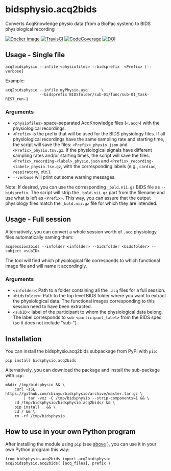 # bidsphysio.acq2bids
Converts AcqKnowledge physio data (from a BioPac system) to BIDS physiological recording

[![Docker image](https://img.shields.io/badge/docker-cbinyu/bidsphysio:latest-brightgreen.svg?logo=docker&style=flat)](https://hub.docker.com/r/cbinyu/bidsphysio/tags/)
[![TravisCI](https://travis-ci.com/cbinyu/bidsphysio.svg?branch=master)](https://travis-ci.com/cbinyu/bidsphysio)
[![CodeCoverage](https://codecov.io/gh/cbinyu/bidsphysio/branch/master/graph/badge.svg)](https://codecov.io/gh/cbinyu/bidsphysio)
[![DOI](https://zenodo.org/badge/239006399.svg)](https://zenodo.org/badge/latestdoi/239006399)

## Usage - Single file
```
acq2bidsphysio --infile <physiofiles> --bidsprefix  <Prefix> [--verbose]
```

Example:
```
acq2bidsphysio --infile myPhysio.asq      \
               --bidsprefix BIDSfolder/sub-01/func/sub-01_task-REST_run-1
```

### Arguments
 * `<physiofiles>` space-separated AcqKnowledge files (`<.acq>`) with the physiological
 recordings.
 * `<Prefix>` is the prefix that will be used for the BIDS physiology files.  If all physiological recordings have the same sampling rate and starting time, the script will save the files: `<Prefix>_physio.json` and `<Prefix>_physio.tsv.gz`.  If the physiological signals have different sampling rates and/or starting times, the script will save the files: `<Prefix>_recording-<label>_physio.json` and `<Prefix>_recording-<label>_physio.tsv.gz`, with the corresponding labels (e.g., `cardiac`, `respiratory`, etc.).
 * `--verbose` will print out some warning messages.

Note: If desired, you can use the corresponding `_bold.nii.gz` BIDS file as `--bidsprefix`. The script will strip the `_bold.nii.gz` part from the filename and use what is left as `<Prefix>`. This way, you can assure that the output physiology files match the `_bold.nii.gz` file for which they are intended.

## Usage - Full session

Alternatively, you can convert a whole session worth of `.acq` physiology files automatically naming them:
```
acqsession2bids --infolder <infolder> --bidsfolder <bidsfolder> --subject <subID>
```

The tool will find which physiological file corresponds to which functional image file and will name it accordingly.


### Arguments

 * `<infolder>`: Path to a folder containing all the `.acq` files for a full session.
 * `<bidsfolder>`: Path to the top level BIDS folder where you want to extract the physiological data.
 The functional images corresponding to this session need to have been extracted.
 * `<subID>`: label of the participant to whom the physiological data belong. The label corresponds to `sub-<participant_label>` from the BIDS spec (so it does not include "sub-").  

## Installation
You can install the bidsphysio.acq2bids subpackage from PyPI with `pip`:

```
pip install bidsphysio.acq2bids
```

Alternatively, you can download the package and install the sub-package with `pip`:
```
mkdir /tmp/bidsphysio && \
    curl -sSL https://github.com/cbinyu/bidsphysio/archive/master.tar.gz \
        | tar -vxz -C /tmp/bidsphysio --strip-components=1 && \
    cd /tmp/bidsphysio/bidsphysio.acq2bids/ && \
    pip install . && \
    cd / && \
    rm -rf /tmp/bidsphysio
```

## How to use in your own Python program
After installing the module using `pip` (see [above](#installation "Installation") ), you can use it in your own Python program this way:
```
from bidsphysio.acq2bids import acq2bidsphysio
acq2bidsphysio.acq2bids( [acq_files], prefix )
```



